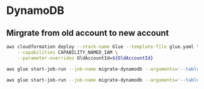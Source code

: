 # DynamoDB


## Mirgrate from old account to new account

```sh
aws cloudformation deploy --stack-name Glue --template-file glue.yaml \
    --capabilities CAPABILITY_NAMED_IAM \
    --parameter-overrides OldAccountId=${OldAccountId}
```

```sh
aws glue start-job-run --job-name migrate-dynamodb --arguments='--table_name="articles"'
```

```sh
aws glue start-job-run --job-name migrate-dynamodb --arguments='--table_name="boards"'
```
